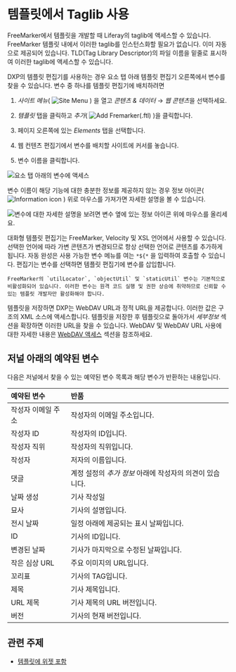# 템플릿에서 Taglib 사용

FreeMarker에서 템플릿을 개발할 때 Liferay의 taglib에 액세스할 수 있습니다. FreeMarker 템플릿 내에서 이러한 taglib를 인스턴스화할 필요가 없습니다. 이미 자동으로 제공되어 있습니다. TLD(Tag Library Descriptor)의 파일 이름을 밑줄로 표시하여 이러한 taglib에 액세스할 수 있습니다.

DXP의 템플릿 편집기를 사용하는 경우 요소 탭 아래 템플릿 편집기 오른쪽에서 변수를 찾을 수 있습니다. 변수 중 하나를 템플릿 편집기에 배치하려면

1. *사이트 메뉴*( ![Site Menu](../../../images/icon-product-menu.png) ) 을 열고 *콘텐츠 & 데이터* &rarr; *웹 콘텐츠*을 선택하세요.

1. *템플릿* 탭을 클릭하고 *추가*( ![Add Fremarker(.ftl)](../../../images/icon-add.png) )을 클릭합니다.

1. 페이지 오른쪽에 있는 *Elements* 탭을 선택합니다.

1. 웹 컨텐츠 편집기에서 변수를 배치할 사이트에 커서를 놓습니다.

1. 변수 이름을 클릭합니다.

![요소 탭 아래의 변수에 액세스](using-taglibs-in-templates/images/01.png)

변수 이름이 해당 기능에 대한 충분한 정보를 제공하지 않는 경우 정보 아이콘( ![Information icon](../../../images/icon-information.png) ) 위로 마우스를 가져가면 자세한 설명을 볼 수 있습니다.

![변수에 대한 자세한 설명을 보려면 변수 옆에 있는 정보 아이콘 위에 마우스를 올리세요.](./using-taglibs-in-templates/images/02.png)

대화형 템플릿 편집기는 FreeMarker, Velocity 및 XSL 언어에서 사용할 수 있습니다. 선택한 언어에 따라 가변 콘텐츠가 변경되므로 항상 선택한 언어로 콘텐츠를 추가하게 됩니다. 자동 완성은 사용 가능한 변수 메뉴를 여는 `*${*` 을 입력하여 호출할 수 있습니다. 편집기는 변수를 선택하면 템플릿 편집기에 변수를 삽입합니다.

```{note}
FreeMarker의 `utilLocator`, `objectUtil` 및 `staticUtil` 변수는 기본적으로 비활성화되어 있습니다. 이러한 변수는 원격 코드 실행 및 권한 상승에 취약하므로 신뢰할 수 있는 템플릿 개발자만 활성화해야 합니다.
```

템플릿을 저장하면 DXP는 WebDAV URL과 정적 URL을 제공합니다. 이러한 값은 구조의 XML 소스에 액세스합니다. 템플릿을 저장한 후 템플릿으로 돌아가서 *세부정보* 섹션을 확장하면 이러한 URL을 찾을 수 있습니다. WebDAV 및 WebDAV URL 사용에 대한 자세한 내용은 [WebDAV 액세스](../../documents-and-media/publishing-and-sharing/accessing-documents-with-webdav.md) 섹션을 참조하세요.

## 저널 아래의 예약된 변수

다음은 저널에서 찾을 수 있는 예약된 변수 목록과 해당 변수가 반환하는 내용입니다.

| 예약된 변수     | 반품                                |
|:---------- |:--------------------------------- |
| 작성자 이메일 주소 | 작성자의 이메일 주소입니다.                   |
| 작성자 ID     | 작성자의 ID입니다.                       |
| 작성자 직위     | 작성자의 직위입니다.                       |
| 작성자        | 저자의 이름입니다.                        |
| 댓글         | 계정 설정의 *추가 정보* 아래에 작성자의 의견이 있습니다. |
| 날짜 생성      | 기사 작성일                            |
| 묘사         | 기사의 설명입니다.                        |
| 전시 날짜      | 일정 아래에 제공되는 표시 날짜입니다.             |
| ID         | 기사의 ID입니다.                        |
| 변경된 날짜     | 기사가 마지막으로 수정된 날짜입니다.              |
| 작은 심상 URL  | 주요 이미지의 URL입니다.                   |
| 꼬리표        | 기사의 TAG입니다.                       |
| 제목         | 기사 제목입니다.                         |
| URL 제목     | 기사 제목의 URL 버전입니다.                 |
| 버전         | 기사의 현재 버전입니다.                     |

## 관련 주제

* [템플릿에 위젯 포함](./embedding-widgets-in-templates.md)

